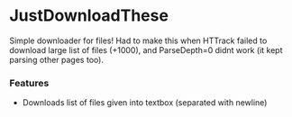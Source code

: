 # JustDownloadThese

Simple downloader for files!
Had to make this when HTTrack failed to download large list of files (+1000),
and ParseDepth=0 didnt work (it kept parsing other pages too).

### Features
- Downloads list of files given into textbox (separated with newline)
